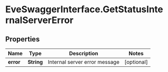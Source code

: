 # EveSwaggerInterface.GetStatusInternalServerError

## Properties
Name | Type | Description | Notes
------------ | ------------- | ------------- | -------------
**error** | **String** | Internal server error message | [optional] 


